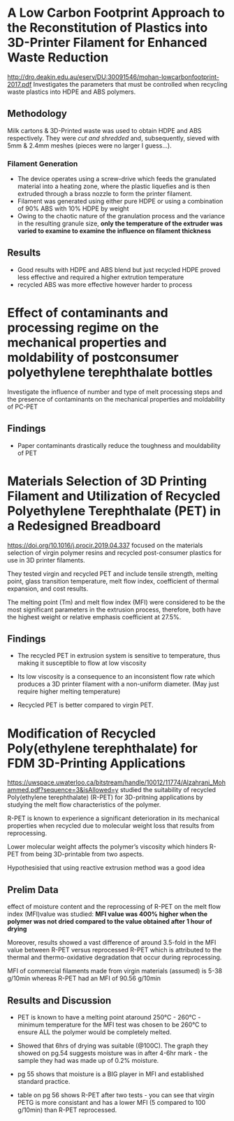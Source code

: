 # A Low Carbon Footprint Approach to the Reconstitution of Plastics into 3D-Printer Filament for Enhanced Waste Reduction
http://dro.deakin.edu.au/eserv/DU:30091546/mohan-lowcarbonfootprint-2017.pdf
Investigates the parameters that must be controlled when recycling waste plastics into HDPE and ABS polymers.
## Methodology
Milk cartons & 3D-Printed waste was used to obtain HDPE and ABS respectively. They were *cut and shredded* and, subsequently, sieved with 5mm & 2.4mm meshes (pieces were no larger I guess...). 

### Filament Generation 
- The device operates
using a screw-drive which feeds the granulated material into a heating zone, where the plastic liquefies and is then extruded through a brass nozzle to form the printer filament. 
- Filament was generated using either pure HDPE or using a combination of 90% ABS with 10% HDPE by weight
- Owing to the chaotic nature of the granulation process and the variance in the resulting granule size, **only the temperature of the extruder was varied to examine to examine the influence on filament thickness**

## Results
- Good results with HDPE and ABS blend but just recycled HDPE proved less effective and required a higher extrution temperature
- recycled ABS was more effective however harder to process

# Effect of contaminants and processing regime on the mechanical properties and moldability of postconsumer polyethylene terephthalate bottles
Investigate the influence of number and type of melt processing steps and the presence of contaminants on the mechanical properties and moldability of PC-PET

## Findings
- Paper contaminants drastically reduce the toughness and mouldability of PET

# Materials Selection of 3D Printing Filament and Utilization of Recycled Polyethylene Terephthalate (PET) in a Redesigned Breadboard

https://doi.org/10.1016/j.procir.2019.04.337 focused on the materials selection of virgin polymer resins and recycled post-consumer plastics for use in 3D printer filaments.

They tested virgin and recycled PET and include tensile strength, melting point, glass transition temperature, melt flow index, coefficient of thermal expansion, and cost results.

The  melting point (Tm) and melt flow index (MFI) were considered to  be  the  most  significant  parameters  in  the  extrusion  process,  therefore,  both  have  the  highest  weight  or  relative  emphasis  coefficient at 27.5%.

## Findings
- The   recycled   PET   in   extrusion   system   is   sensitive   to   temperature, thus making it susceptible to flow at low viscosity

- Its low viscosity is a consequence to an inconsistent flow rate  which produces a 3D printer filament with a non-uniform diameter. (May just require higher melting temperature)

- Recycled  PET  is  better  compared to virgin PET.

# Modification of Recycled Poly(ethylene terephthalate) for FDM 3D-Printing Applications

https://uwspace.uwaterloo.ca/bitstream/handle/10012/11774/Alzahrani_Mohammed.pdf?sequence=3&isAllowed=y  studied the suitability of recycled Poly(ethylene terephthalate) (R-PET) for 3D-pritning applications by studying the melt flow characteristics of the polymer.

R-PET is known to experience a significant deterioration in its mechanical properties when recycled due to molecular weight loss that results from reprocessing.

Lower molecular weight affects the polymer’s viscosity which hinders R-PET from being 3D-printable from two aspects.

Hypothesisied that using reactive extrusion method was a good idea

## Prelim Data
effect of moisture content and the reprocessing of R-PET on the melt flow index (MFI)value was studied: **MFI value was 400% higher when the polymer was not dried compared to  the  value  obtained  after  1  hour  of  drying**

Moreover, results showed a vast difference of around 3.5-fold in the MFI value between R-PET versus reprocessed R-PET which is  attributed  to  the  thermal  and  thermo-oxidative  degradation  that  occur  during  reprocessing. 

MFI of commercial filaments made from virgin materials (assumed) is 5-38 g/10min whereas R-PET had an MFI of 90.56 g/10min

## Results and Discussion
- PET is known to have a melting point ataround 250°C - 260°C - minimum  temperature  for  the  MFI  test  was  chosen  to  be  260°C to ensure ALL the polymer would be completely melted.

- Showed that 6hrs of drying was suitable (@100C). The graph they showed on pg.54 suggests moisture was  in after 4-6hr mark - the sample they had was made up of 0.2% moisture. 

- pg 55 shows that moisture is a BIG player in MFI and established standard practice. 

- table on pg 56 shows R-PET after two tests - you can see that virgin PETG is more consistant and has a lower MFI (5 compared to 100 g/10min) than R-PET reprocessed. 